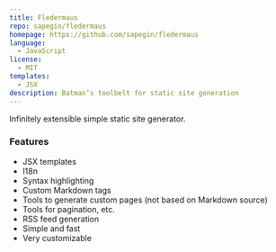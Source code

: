 ```yaml
---
title: Fledermaus
repo: sapegin/fledermaus
homepage: https://github.com/sapegin/fledermaus
language:
  - JavaScript
license:
  - MIT
templates:
  - JSX
description: Batman’s toolbelt for static site generation
---
```


Infinitely extensible simple static site generator.

### Features

- JSX templates
- I18n
- Syntax highlighting
- Custom Markdown tags
- Tools to generate custom pages (not based on Markdown source)
- Tools for pagination, etc.
- RSS feed generation
- Simple and fast
- Very customizable
